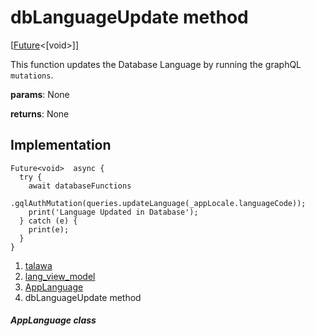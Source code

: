 
<div>

# dbLanguageUpdate method

</div>


[[Future](https://api.flutter.dev/flutter/dart-core/Future-class.html)\<[void\>]]




This function updates the Database Language by running the graphQL
`mutations`.

**params**: None

**returns**: None



## Implementation

``` language-dart
Future<void>  async {
  try {
    await databaseFunctions
        .gqlAuthMutation(queries.updateLanguage(_appLocale.languageCode));
    print('Language Updated in Database');
  } catch (e) {
    print(e);
  }
}
```







1.  [talawa](../../index.md)
2.  [lang_view_model](../../view_model_lang_view_model/)
3.  [AppLanguage](../../view_model_lang_view_model/AppLanguage-class.md)
4.  dbLanguageUpdate method

##### AppLanguage class







